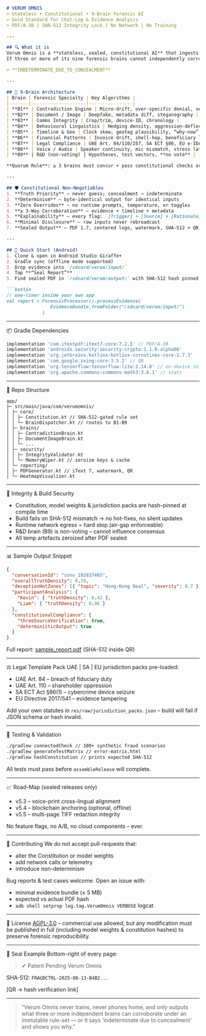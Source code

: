 
```markdown
# VERUM OMNIS  
> Stateless • Constitutional • 9-Brain Forensic AI  
> Gold Standard for Chat-Log & Evidence Analysis  
> PDF/A-3B | SHA-512 Integrity Lock | No Network | No Training

---

## 🔍 What it is
Verum Omnis is a **stateless, sealed, constitutional AI** that ingests chat logs, documents, images, audio and produces **evidence-grade PDF reports** without ever connecting to the internet, updating its weights, or accepting human overrides.  
If three or more of its nine forensic brains cannot independently corroborate a finding, the system outputs:

> **INDETERMINATE_DUE_TO_CONCEALMENT**

---

## 🧠 9-Brain Architecture
| Brain | Forensic Specialty | Key Algorithms |
|-------|--------------------|----------------|
| **B1** | Contradiction Engine | Micro-drift, over-specific denial, semantic inversion |
| **B2** | Document / Image | Deepfake, metadata diff, steganography |
| **B3** | Comms Integrity | Crop/trim, device-ID, chronology |
| **B4** | Behavioural Linguistics | Hedging density, aggression-deflection, truth-scarcity |
| **B5** | Timeline & Geo | Clock skew, geotag plausibility, “why-now” audit |
| **B6** | Financial Patterns | Invoice drift, shell-hop, beneficiary links |
| **B7** | Legal Compliance | UAE Art. 84/110/257, SA ECT §86, EU e-IDAS |
| **B8** | Voice / Audio | Speaker continuity, mic mismatch, stress lattice |
| **B9** | R&D (non-voting) | Hypotheses, test vectors, **no vote** |

**Quorum Rule**: ≥ 3 brains must concur + pass constitutional checks or the report is sealed as *indeterminate*.

---

## 🛡️ Constitutional Non-Negotiables
1. **Truth Priority** – never guess; concealment → indeterminate  
2. **Determinism** – byte-identical output for identical inputs  
3. **Zero Overrides** – no runtime prompts, temperature, or toggles  
4. **≥ 3-Way Corroboration** – evidence + timeline + metadata  
5. **Explainability** – every flag: `[Trigger] + [Source] + [Rationale]`  
6. **Minimal Disclosure** – raw inputs never rebroadcast  
7. **Sealed Output** – PDF 1.7, centered logo, watermark, SHA-512 + QR, **compression OFF**

---

## 🚀 Quick Start (Android)
1. Clone & open in Android Studio Giraffe+
2. Gradle sync (offline mode supported)
3. Drop evidence into `/sdcard/verum/input/`
4. Tap **“Seal Report”**
5. Find sealed PDF in `/sdcard/verum/output/` with SHA-512 hash pinned inside footer QR

```kotlin
// one-liner inside your own app
val report = ForensicProcessor().processEvidence(
                EvidenceBundle.fromFolder("/sdcard/verum/input/")
             )
```

---

📦 Gradle Dependencies

```gradle
implementation 'com.itextpdf:itext7-core:7.2.5' // PDF/A-3B
implementation 'androidx.security:security-crypto:1.1.0-alpha06'
implementation 'org.jetbrains.kotlinx:kotlinx-coroutines-core:1.7.3'
implementation 'com.google.zxing:core:3.5.2' // QR
implementation 'org.tensorflow:tensorflow-lite:2.14.0' // on-device inference
implementation 'org.apache.commons:commons-math3:3.6.1' // stats
```

---

📁 Repo Structure

```
app/
├─ src/main/java/com/verumomnis/
│ ├─ core/
│ │ ├─ Constitution.kt // SHA-512-gated rule set
│ │ └─ BrainDispatcher.kt // routes to B1-B9
│ ├─ brains/
│ │ ├─ ContradictionBrain.kt
│ │ ├─ DocumentImageBrain.kt
│ │ └─ ...
│ ├─ security/
│ │ ├─ IntegrityValidator.kt
│ │ └─ MemoryWiper.kt // zeroize keys & cache
│ └─ reporting/
│ ├─ PDFGenerator.kt // iText 7, watermark, QR
│ └─ HeatmapVisualizer.kt
```

---

🔐 Integrity & Build Security
- Constitution, model weights & jurisdiction packs are hash-pinned at compile time  
- Build fails on SHA-512 mismatch → no hot-fixes, no silent updates  
- Runtime network egress = hard stop (air-gap enforceable)  
- R&D brain (B9) is non-voting – cannot influence consensus  
- All temp artefacts zeroized after PDF sealed

---

📊 Sample Output Snippet

```json
{
  "conversationId": "conv_192837465",
  "overallTruthDensity": 0.78,
  "deceptionHotZones": [{ "topic": "Hong-Kong Deal", "severity": 8.7 }],
  "participantAnalysis": {
    "Kevin": { "truthDensity": 0.42 },
    "Liam": { "truthDensity": 0.96 }
  },
  "constitutionalCompliance": {
    "threeSourceVerification": true,
    "deterministicOutput": true
  }
}
```

Full report: [sample_report.pdf](docs/sample_report.pdf) (SHA-512 inside QR)

---

⚖️ Legal Template Pack
UAE | SA | EU jurisdiction packs pre-loaded:  
- UAE Art. 84 – breach of fiduciary duty  
- UAE Art. 110 – shareholder oppression  
- SA ECT Act §86(1) – cybercrime device seizure  
- EU Directive 2017/541 – evidence tampering

Add your own statutes in `res/raw/jurisdiction_packs.json` – build will fail if JSON schema or hash invalid.

---

🧪 Testing & Validation

```bash
./gradlew connectedCheck // 100+ synthetic fraud scenarios
./gradlew generateTestMatrix // error-matrix.html
./gradlew hashConstitution // prints expected SHA-512
```

All tests must pass before `assembleRelease` will complete.

---

📈 Road-Map (sealed releases only)
- v5.3 – voice-print cross-lingual alignment  
- v5.4 – blockchain anchoring (optional, offline)  
- v5.5 – multi-page TIFF redaction integrity

No feature flags, no A/B, no cloud components – ever.

---

🤝 Contributing
We do not accept pull-requests that:
- alter the Constitution or model weights  
- add network calls or telemetry  
- introduce non-determinism  

Bug reports & test cases welcome. Open an issue with:
- minimal evidence bundle (≤ 5 MB)  
- expected vs actual PDF hash  
- `adb shell setprop log.tag.VerumOmnis VERBOSE` logcat

---

📄 License
[AGPL-3.0](LICENSE) – commercial use allowed, but any modification must be published in full (including model weights & constitution hashes) to preserve forensic reproducibility.

---

🔏 Seal Example
Bottom-right of every page:

> ✔ Patent Pending Verum Omnis

SHA-512: `FRAUDCTRL-2025-08-13-B4B2...`

[QR → hash verification link]

---

> “Verum Omnis never trains, never phones home, and only outputs what three or more independent brains can corroborate under an immutable rule-set — or it says ‘indeterminate due to concealment’ and shows you why.”
